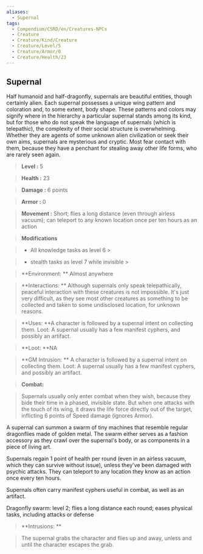 ```yaml
---
aliases:
  - Supernal
tags:
  - Compendium/CSRD/en/Creatures-NPCs
  - Creature
  - Creature/Kind/Creature
  - Creature/Level/5
  - Creature/Armor/0
  - Creature/Health/23
---
```

  
    
## Supernal    
Half humanoid and half-dragonfly, supernals are beautiful entities, though certainly alien. Each supernal possesses a unique wing pattern and coloration and, to some extent, body shape. These patterns and colors may signify where in the hierarchy a particular supernal stands among its kind, but for those who do not speak the language of supernals (which is telepathic), the complexity of their social structure is overwhelming. Whether they are agents of some unknown alien civilization or seek their own aims, supernals are mysterious and cryptic. Most fear contact with them, because they have a penchant for stealing away other life forms, who are rarely seen again.    
  
    
> **Level :** 5    
> **Health :** 23    
> **Damage :** 6 points    
> **Armor :** 0    
> **Movement :** Short; flies a long distance (even through airless vacuum); can teleport to any known location once per ten hours as an action    
> **Modifications**    
>- All knowledge tasks as level 6 >  
>    
>- stealth tasks as level 7 while invisible >  
>    
> **Environment: ** Almost anywhere    
> **Interactions: ** Although supernals only speak telepathically, peaceful interaction with these creatures is not impossible. It's just very difficult, as they see most other creatures as something to be collected and taken to some undisclosed location, for unknown reasons.    
> **Uses: **A character is followed by a supernal intent on collecting them. Loot: A supernal usually has a few manifest cyphers, and possibly an artifact.    
> **Loot: **NA    
> **GM Intrusion: ** A character is followed by a supernal intent on collecting them. Loot: A supernal usually has a few manifest cyphers, and possibly an artifact.    
  
> **Combat:**   
> Supernals usually only enter combat when they wish, because they bide their time in a phased, invisible state. But when one attacks with the touch of its wing, it draws the life force directly out of the target, inflicting 6 points of Speed damage (ignores Armor).   
A supernal can summon a swarm of tiny machines that resemble regular dragonflies made of golden metal. The swarm either serves as a fashion accessory as they crawl over the supernal's body, or as components in a piece of living art.   
Supernals regain 1 point of health per round (even in an airless vacuum, which they can survive without issue), unless they've been damaged with psychic attacks. They can teleport to any location they know as an action once every ten hours.   
Supernals often carry manifest cyphers useful in combat, as well as an artifact.   
Dragonfly swarm: level 2; flies a long distance each round; eases physical tasks, including attacks or defense    
    
  
> **Intrusions: **   
> The supernal grabs the character and flies up and away, unless and until the character escapes the grab.    

